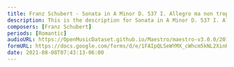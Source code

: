 ```yaml
---
title: Franz Schubert - Sonata in A Minor D. 537 I. Allegro ma non troppo (1)
description: This is the description for Sonata in A Minor D. 537 I. Allegro ma non troppo by Franz Schubert
composers: [Franz Schubert]
periods: [Romantic]
audioURL: https://OpenMusicDataset.github.io/Maestro/maestro-v3.0.0/2017/MIDI-Unprocessed_083_PIANO083_MID--AUDIO-split_07-09-17_Piano-e_2_-06_wav--3.midi
formURL: https://docs.google.com/forms/d/e/1FAIpQLSeWYMX_cWhcm5kNL2XinKrV5CsNehDzSoTzVqgM_S-V6rEZMw/viewform
date: 2021-08-08T07:43:13-06:00
---
```

